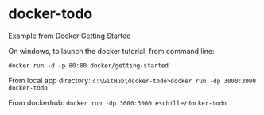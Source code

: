 # docker-todo
Example from Docker Getting Started

On windows, to launch the docker tutorial, from command line:

`docker run -d -p 80:80 docker/getting-started`

From local app directory: `c:\GitHub\docker-todo>docker run -dp 3000:3000 docker-todo`

From dockerhub: `docker run -dp 3000:3000 eschille/docker-todo`